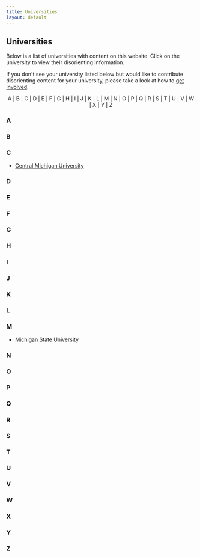 ```yaml
---
title: Universities
layout: default
---
```


## Universities

Below is a list of universities with content on this website. Click on the university to view their disorienting information.

If you don't see your university listed below but would like to contribute disorienting content for your university, please take a look at how to [get involved](http://dis-orientation.info/involved).

<p style="text-align:center;"> A | B | C | D | E | F | G | H | I | J | K | L | M | N | O | P | Q | R | S | T | U | V | W | X | Y | Z</p>

### A

### B

### C

- [Central Michigan University](http://cmu.dis-orientation.info)

### D

### E

### F

### G

### H

### I

### J

### K

### L

### M

- [Michigan State University](http://msu.dis-orientation.info)

### N

### O

### P

### Q

### R

### S

### T

### U

### V

### W

### X

### Y

### Z
